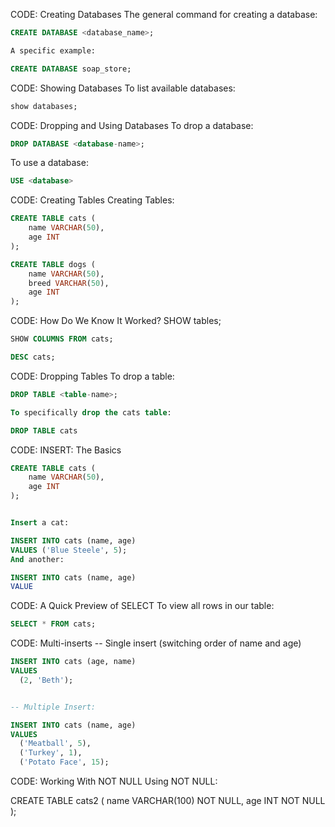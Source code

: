 CODE: Creating Databases
The general command for creating a database:
```sql
CREATE DATABASE <database_name>;

A specific example:

CREATE DATABASE soap_store;
```
CODE: Showing Databases
To list available databases:
```sql
show databases;
```
CODE: Dropping and Using Databases
To drop a database:
```sql
DROP DATABASE <database-name>;
```
To use a database:
```sql
USE <database>
```
CODE: Creating Tables
Creating Tables:
```sql
CREATE TABLE cats (
    name VARCHAR(50),
    age INT
);

CREATE TABLE dogs (
    name VARCHAR(50),
    breed VARCHAR(50),
    age INT
);
```
CODE: How Do We Know It Worked?
SHOW tables;
```sql
SHOW COLUMNS FROM cats;

DESC cats;
```
CODE: Dropping Tables
To drop a table:
```sql
DROP TABLE <table-name>;

To specifically drop the cats table:

DROP TABLE cats
```
CODE: INSERT: The Basics
```sql
CREATE TABLE cats (
    name VARCHAR(50),
    age INT
);


Insert a cat:

INSERT INTO cats (name, age)
VALUES ('Blue Steele', 5);
And another:

INSERT INTO cats (name, age)
VALUE
```
CODE: A Quick Preview of SELECT
To view all rows in our table:
```sql
SELECT * FROM cats;
```
CODE: Multi-inserts
-- Single insert (switching order of name and age)
```sql
INSERT INTO cats (age, name)
VALUES
  (2, 'Beth');


-- Multiple Insert:

INSERT INTO cats (name, age)
VALUES
  ('Meatball', 5),
  ('Turkey', 1),
  ('Potato Face', 15);
```
CODE: Working With NOT NULL
Using NOT NULL:

CREATE TABLE cats2 (
    name VARCHAR(100) NOT NULL,
    age INT NOT NULL
);
